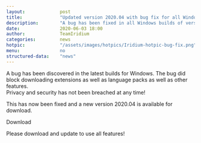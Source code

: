 ```yaml
---
layout: 			post
title:  			"Updated version 2020.04 with bug fix for all Windows builds"
description: 		"A bug has been fixed in all Windows builds of version 2020.04. Please download update to use all features."
date:	 			2020-06-03 18:00
author:				TeamIridium
categories:			news
hotpic:				"/assets/images/hotpics/Iridium-hotpic-bug-fix.png"
menu: 				no
structured-data:	"news"
---
```

A bug has been discovered in the latest builds for Windows. The bug did block downloading extensions as well as language packs as well as other features.   
Privacy and security has not been breached at any time!

This has now been fixed and a new version 2020.04 is available for download.

<a id="download-parser2" class="button download" title="download Iridium Browser">Download</a>

Please download and update to use all features!
